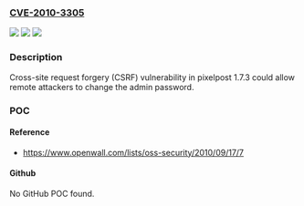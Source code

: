 ### [CVE-2010-3305](https://cve.mitre.org/cgi-bin/cvename.cgi?name=CVE-2010-3305)
![](https://img.shields.io/static/v1?label=Product&message=pixelpost&color=blue)
![](https://img.shields.io/static/v1?label=Version&message=n%2Fa&color=blue)
![](https://img.shields.io/static/v1?label=Vulnerability&message=CSRF&color=brighgreen)

### Description

Cross-site request forgery (CSRF) vulnerability in pixelpost 1.7.3 could allow remote attackers to change the admin password.

### POC

#### Reference
- https://www.openwall.com/lists/oss-security/2010/09/17/7

#### Github
No GitHub POC found.

